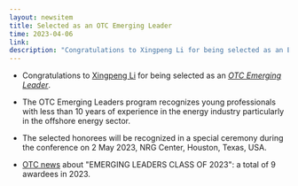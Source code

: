 ```yaml
---
layout: newsitem
title: Selected as an OTC Emerging Leader
time: 2023-04-06
link: 
description: "Congratulations to Xingpeng Li for being selected as an Emerging Leader of the Offshore Technology Conference (OTC)."
---
```


* Congratulations to <a href="/people/Xingpeng-Li" class="">Xingpeng Li</a> for being selected as an <a class="" href="https://www.otcnet.org/press-releases/otc-2023-announces-emerging-leaders-class" target="_blank">*OTC Emerging Leader*</a>.

* The OTC Emerging Leaders program recognizes young professionals with less than 10 years of experience in the energy industry particularly in the offshore energy sector.

* The selected honorees will be recognized in a special ceremony during the conference on 2 May 2023, NRG Center, Houston, Texas, USA.

* <a class="" href="https://2023.otcnet.org/awards/otc-emerging-leaders-program" target="_blank">OTC news</a> about "EMERGING LEADERS CLASS OF 2023": a total of 9 awardees in 2023.




